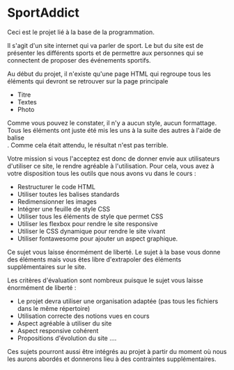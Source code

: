 # SportAddict

Ceci est le projet lié à la base de la programmation.

Il s'agit d'un site internet qui va parler de sport. Le but du site est de présenter les différents sports et de permettre aux personnes 
qui se connectent de proposer des événements sportifs.

Au début du projet, il n'existe qu'une page HTML qui regroupe tous les éléments qui devront se retrouver sur la page principale
- Titre 
- Textes
- Photo

Comme vous pouvez le constater, il n'y a aucun style, aucun formattage. Tous les éléments ont juste été mis les uns à la suite des autres à
l'aide de balise <BR>. Comme cela était attendu, le résultat n'est pas terrible.

Votre mission si vous l'acceptez est donc de donner envie aux utilisateurs d'utiliser ce site, le rendre agréable à l'utilisation. Pour cela, 
vous avez à votre disposition tous les outils que nous avons vu dans le cours :
- Restructurer le code HTML
- Utiliser toutes les balises standards
- Redimensionner les images
- Intégrer une feuille de style CSS 
- Utiliser tous les éléments de style que permet CSS
- Utiliser les flexbox pour rendre le site responsive
- Utiliser le CSS dynamique pour rendre le site vivant
- Utiliser fontawesome pour ajouter un aspect graphique.

Ce sujet vous laisse énormément de liberté. Le sujet à la base vous donne des éléments mais vous êtes libre d'extrapoler des éléments 
supplémentaires sur le site.

Les critères d'évaluation sont nombreux puisque le sujet vous laisse énormément de liberté :
- Le projet devra utiliser une organisation adaptée (pas tous les fichiers dans le même répertoire)
- Utilisation correcte des notions vues en cours
- Aspect agréable à utiliser du site
- Aspect responsive cohérent
- Propositions d'évolution du site
....

Ces sujets pourront aussi être intégrés au projet à partir du moment où nous les aurons abordés et donnerons lieu à des contraintes 
supplémentaires.
